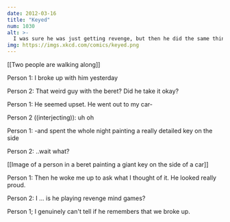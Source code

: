 ```yaml
---
date: 2012-03-16
title: "Keyed"
num: 1030
alt: >-
  I was sure he was just getting revenge, but then he did the same thing to Carrie Underwood. Then he mailed me a scone. I think I'm giving up dating.
img: https://imgs.xkcd.com/comics/keyed.png
---
```

[[Two people are walking along]]

Person 1: I broke up with him yesterday

Person 2: That weird guy with the beret? Did he take it okay?

Person 1: He seemed upset. He went out to my car-

Person 2 ((interjecting)): uh oh

Person 1: -and spent the whole night painting a really detailed key on the side

Person 2: ..wait what?

[[Image of a person in a beret painting a giant key on the side of a car]]

Person 1: Then he woke me up to ask what I thought of it. He looked really proud. 

Person 2: I ... is he playing revenge mind games?

Person 1; I genuinely can't tell if he remembers that we broke up.

